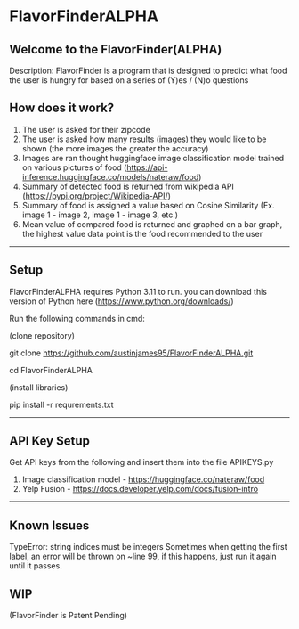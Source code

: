 # FlavorFinderALPHA

Welcome to the FlavorFinder(ALPHA) 
-
Description: FlavorFinder is a program that is designed to predict what food the user is hungry for based on a series of (Y)es / (N)o questions

How does it work?
-
  1. The user is asked for their zipcode
  2. The user is asked how many results (images) they would like to be shown (the more images the greater the accuracy)
  3. Images are ran thought huggingface image classification model trained on various pictures of food (https://api-inference.huggingface.co/models/nateraw/food)
  4. Summary of detected food is returned from wikipedia API (https://pypi.org/project/Wikipedia-API/)
  5. Summary of food is assigned a value based on Cosine Similarity (Ex. image 1 - image 2, image 1 - image 3, etc.)
  6. Mean value of compared food is returned and graphed on a bar graph, the highest value data point is the food recommended to the user
-------------------------------------------------------------------------------------------------------
Setup
- 
FlavorFinderALPHA requires Python 3.11 to run. you can download this version of Python here (https://www.python.org/downloads/)

Run the following commands in cmd:

(clone repository)

git clone https://github.com/austinjames95/FlavorFinderALPHA.git

cd FlavorFinderALPHA

(install libraries)

pip install -r requrements.txt

-------------------------------------------------------------------------------------------------------

API Key Setup
-
Get API keys from the following and insert them into the file APIKEYS.py
  1. Image classification model - https://huggingface.co/nateraw/food
  2. Yelp Fusion - https://docs.developer.yelp.com/docs/fusion-intro
-------------------------------------------------------------------------------------------------------
Known Issues
-
TypeError: string indices must be integers
Sometimes when getting the first label, an error will be thrown on ~line 99, if this happens, just run it again until it passes. 

WIP
-

(FlavorFinder is Patent Pending)
